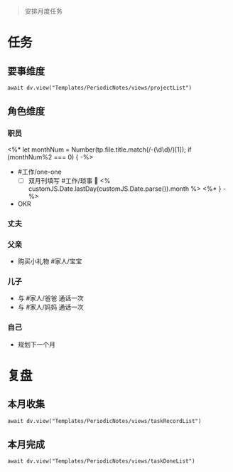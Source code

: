 > 安排月度任务

# 任务

## 要事维度
```dataviewjs
await dv.view("Templates/PeriodicNotes/views/projectList")
```

## 角色维度
### 职员
<%* let monthNum = Number(tp.file.title.match(/-(\d\d)/)[1]); if (monthNum%2 === 0) { -%>
- #工作/one-one 
	- [ ] 双月刊填写 #工作/琐事 📅 <% customJS.Date.lastDay(customJS.Date.parse()).month %>
<%* } -%>
- OKR
### 丈夫
### 父亲
- 购买小礼物 #家人/宝宝 
### 儿子
- 与 #家人/爸爸 通话一次
- 与 #家人/妈妈 通话一次
### 自己
- 规划下一个月

# 复盘
## 本月收集

```dataviewjs
await dv.view("Templates/PeriodicNotes/views/taskRecordList")
```

## 本月完成

```dataviewjs
await dv.view("Templates/PeriodicNotes/views/taskDoneList")
```